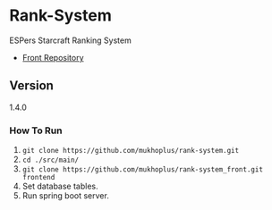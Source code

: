 # Rank-System

ESPers Starcraft Ranking System

- [Front Repository](https://github.com/mukhoplus/rank-system_front)

## Version

1.4.0

### How To Run

1. ``git clone https://github.com/mukhoplus/rank-system.git``
2. ``cd ./src/main/``
3. ``git clone https://github.com/mukhoplus/rank-system_front.git frontend``
4. Set database tables.
5. Run spring boot server.

